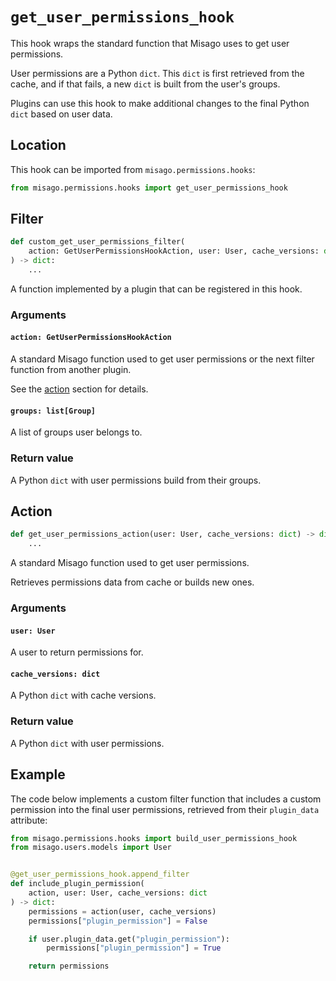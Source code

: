 # `get_user_permissions_hook`

This hook wraps the standard function that Misago uses to get user permissions.

User permissions are a Python `dict`. This `dict` is first retrieved from the cache, and if that fails, a new `dict` is built from the user's groups.

Plugins can use this hook to make additional changes to the final Python `dict` based on user data.


## Location

This hook can be imported from `misago.permissions.hooks`:

```python
from misago.permissions.hooks import get_user_permissions_hook
```


## Filter

```python
def custom_get_user_permissions_filter(
    action: GetUserPermissionsHookAction, user: User, cache_versions: dict
) -> dict:
    ...
```

A function implemented by a plugin that can be registered in this hook.


### Arguments

#### `action: GetUserPermissionsHookAction`

A standard Misago function used to get user permissions or the next filter function from another plugin.

See the [action](#action) section for details.


#### `groups: list[Group]`

A list of groups user belongs to.


### Return value

A Python `dict` with user permissions build from their groups.


## Action

```python
def get_user_permissions_action(user: User, cache_versions: dict) -> dict:
    ...
```

A standard Misago function used to get user permissions.

Retrieves permissions data from cache or builds new ones.


### Arguments

#### `user: User`

A user to return permissions for.


#### `cache_versions: dict`

A Python `dict` with cache versions.


### Return value

A Python `dict` with user permissions.


## Example

The code below implements a custom filter function that includes a custom permission into the final user permissions, retrieved from their `plugin_data` attribute:

```python
from misago.permissions.hooks import build_user_permissions_hook
from misago.users.models import User


@get_user_permissions_hook.append_filter
def include_plugin_permission(
    action, user: User, cache_versions: dict
) -> dict:
    permissions = action(user, cache_versions)
    permissions["plugin_permission"] = False

    if user.plugin_data.get("plugin_permission"):
        permissions["plugin_permission"] = True

    return permissions
```